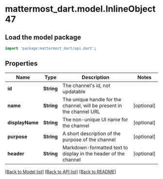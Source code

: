 # mattermost_dart.model.InlineObject47

## Load the model package
```dart
import 'package:mattermost_dart/api.dart';
```

## Properties
Name | Type | Description | Notes
------------ | ------------- | ------------- | -------------
**id** | **String** | The channel's id, not updatable | 
**name** | **String** | The unique handle for the channel, will be present in the channel URL | [optional] 
**displayName** | **String** | The non-unique UI name for the channel | [optional] 
**purpose** | **String** | A short description of the purpose of the channel | [optional] 
**header** | **String** | Markdown-formatted text to display in the header of the channel | [optional] 

[[Back to Model list]](../README.md#documentation-for-models) [[Back to API list]](../README.md#documentation-for-api-endpoints) [[Back to README]](../README.md)


